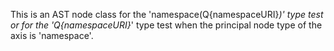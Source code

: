 This is an AST node class for the 'namespace(Q{namespaceURI}*)' type test or for the 'Q{namespaceURI}*' type test when the principal node type of the axis is 'namespace'.
